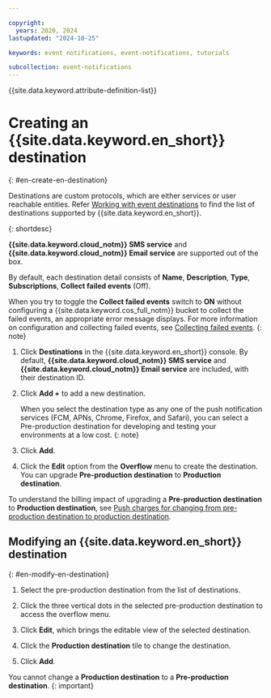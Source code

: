 ```yaml
---

copyright:
  years: 2020, 2024
lastupdated: "2024-10-25"

keywords: event notifications, event-notifications, tutorials

subcollection: event-notifications
---
```


{{site.data.keyword.attribute-definition-list}}

# Creating an {{site.data.keyword.en_short}} destination
{: #en-create-en-destination}

Destinations are custom protocols, which are either services or user reachable entities. Refer [Working with event destinations](/docs/event-notifications?topic=event-notifications-en-destination) to find the list of destinations supported by {{site.data.keyword.en_short}}.

{: shortdesc}

**{{site.data.keyword.cloud_notm}} SMS service** and **{{site.data.keyword.cloud_notm}} Email service** are supported out of the box.

By default, each destination detail consists of **Name**, **Description**, **Type**, **Subscriptions**, **Collect failed events** (Off).

When you try to toggle the **Collect failed events** switch to **ON** without configuring a {{site.data.keyword.cos_full_notm}} bucket to collect the failed events, an appropriate error message displays. For more information on configuration and collecting failed events, see [Collecting failed events](/docs/event-notifications?topic=event-notifications-en-cfe-integrations).
{: note}

1. Click **Destinations** in the {{site.data.keyword.en_short}} console. By default, **{{site.data.keyword.cloud_notm}} SMS service** and **{{site.data.keyword.cloud_notm}} Email service** are included, with their destination ID.

1. Click **Add +** to add a new destination.

   When you select the destination type as any one of the push notification services (FCM, APNs, Chrome, Firefox, and Safari), you can select a Pre-production destination for developing and testing your environments at a low cost.
   {: note}

1. Click **Add**.

1. Click the **Edit** option from the **Overflow** menu to create the destination. You can upgrade **Pre-production destination** to **Production destination**.

To understand the billing impact of upgrading a **Pre-production destination** to **Production destination**, see [Push charges for changing from pre-production destination to production destination](/docs/event-notifications?topic=event-notifications-en-destinations-push#en-destinations-push-charge-preprod-to-prod).

## Modifying an {{site.data.keyword.en_short}} destination
{: #en-modify-en-destination}

1. Select the pre-production destination from the list of destinations.

1. Click the three vertical dots in the selected pre-production destination to access the overflow menu.

1. Click **Edit**, which brings the editable view of the selected destination.

1. Click the **Production destination** tile to change the destination.

1. Click **Add**.

You cannot change a **Production destination** to a **Pre-production destination**.
{: important}
